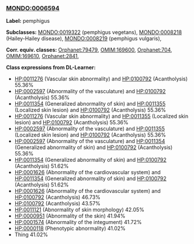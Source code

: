 
### [MONDO:0006594](http://purl.obolibrary.org/obo/MONDO_0006594)
**Label:** pemphigus

**Subclasses:** [MONDO:0019322](http://purl.obolibrary.org/obo/MONDO_0019322) (pemphigus vegetans), [MONDO:0008218](http://purl.obolibrary.org/obo/MONDO_0008218) (Hailey-Hailey disease), [MONDO:0008219](http://purl.obolibrary.org/obo/MONDO_0008219) (pemphigus vulgaris), 

**Corr. equiv. classes:** [Orphanet:79479](http://www.orpha.net/ORDO/Orphanet_79479), [OMIM:169600](http://purl.obolibrary.org/obo/OMIM_169600), [Orphanet:704](http://www.orpha.net/ORDO/Orphanet_704), [OMIM:169610](http://purl.obolibrary.org/obo/OMIM_169610), [Orphanet:2841](http://www.orpha.net/ORDO/Orphanet_2841), 

**Class expressions from DL-Learner:**

- [HP:0011276](http://purl.obolibrary.org/obo/HP_0011276) (Vascular skin abnormality) and [HP:0100792](http://purl.obolibrary.org/obo/HP_0100792) (Acantholysis) 55.36%
- [HP:0002597](http://purl.obolibrary.org/obo/HP_0002597) (Abnormality of the vasculature) and [HP:0100792](http://purl.obolibrary.org/obo/HP_0100792) (Acantholysis) 55.36%
- [HP:0011354](http://purl.obolibrary.org/obo/HP_0011354) (Generalized abnormality of skin) and [HP:0011355](http://purl.obolibrary.org/obo/HP_0011355) (Localized skin lesion) and [HP:0100792](http://purl.obolibrary.org/obo/HP_0100792) (Acantholysis) 55.36%
- [HP:0011276](http://purl.obolibrary.org/obo/HP_0011276) (Vascular skin abnormality) and [HP:0011355](http://purl.obolibrary.org/obo/HP_0011355) (Localized skin lesion) and [HP:0100792](http://purl.obolibrary.org/obo/HP_0100792) (Acantholysis) 55.36%
- [HP:0002597](http://purl.obolibrary.org/obo/HP_0002597) (Abnormality of the vasculature) and [HP:0011355](http://purl.obolibrary.org/obo/HP_0011355) (Localized skin lesion) and [HP:0100792](http://purl.obolibrary.org/obo/HP_0100792) (Acantholysis) 55.36%
- [HP:0002597](http://purl.obolibrary.org/obo/HP_0002597) (Abnormality of the vasculature) and [HP:0011354](http://purl.obolibrary.org/obo/HP_0011354) (Generalized abnormality of skin) and [HP:0100792](http://purl.obolibrary.org/obo/HP_0100792) (Acantholysis) 55.36%
- [HP:0011354](http://purl.obolibrary.org/obo/HP_0011354) (Generalized abnormality of skin) and [HP:0100792](http://purl.obolibrary.org/obo/HP_0100792) (Acantholysis) 51.62%
- [HP:0001626](http://purl.obolibrary.org/obo/HP_0001626) (Abnormality of the cardiovascular system) and [HP:0011354](http://purl.obolibrary.org/obo/HP_0011354) (Generalized abnormality of skin) and [HP:0100792](http://purl.obolibrary.org/obo/HP_0100792) (Acantholysis) 51.62%
- [HP:0001626](http://purl.obolibrary.org/obo/HP_0001626) (Abnormality of the cardiovascular system) and [HP:0100792](http://purl.obolibrary.org/obo/HP_0100792) (Acantholysis) 46.73%
- [HP:0100792](http://purl.obolibrary.org/obo/HP_0100792) (Acantholysis) 43.57%
- [HP:0011121](http://purl.obolibrary.org/obo/HP_0011121) (Abnormality of skin morphology) 42.05%
- [HP:0000951](http://purl.obolibrary.org/obo/HP_0000951) (Abnormality of the skin) 41.94%
- [HP:0001574](http://purl.obolibrary.org/obo/HP_0001574) (Abnormality of the integument) 41.72%
- [HP:0000118](http://purl.obolibrary.org/obo/HP_0000118) (Phenotypic abnormality) 41.02%
- Thing 41.02%


